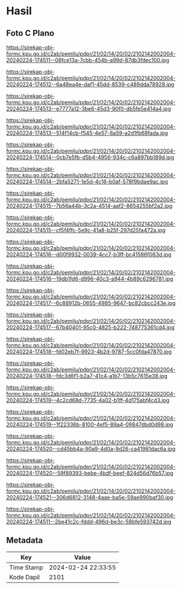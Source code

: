 # Hasil

## Foto C Plano

https://sirekap-obj-formc.kpu.go.id/c2ab/pemilu/pdpr/21/02/14/20/02/2102142002004-20240224-174511--06fce13a-7cbb-454b-a99d-87db3fdec100.jpg

https://sirekap-obj-formc.kpu.go.id/c2ab/pemilu/pdpr/21/02/14/20/02/2102142002004-20240224-174512--6a48ea4e-daf1-45dd-8539-c489dda78928.jpg

https://sirekap-obj-formc.kpu.go.id/c2ab/pemilu/pdpr/21/02/14/20/02/2102142002004-20240224-174513--e7777a12-3be6-45d3-90f0-db5fe5e414a4.jpg

https://sirekap-obj-formc.kpu.go.id/c2ab/pemilu/pdpr/21/02/14/20/02/2102142002004-20240224-174513--514f14cb-f545-4e57-8a59-a2d1fb68fada.jpg

https://sirekap-obj-formc.kpu.go.id/c2ab/pemilu/pdpr/21/02/14/20/02/2102142002004-20240224-174514--0cb7e5fb-d5b4-4956-934c-c6a897bb189d.jpg

https://sirekap-obj-formc.kpu.go.id/c2ab/pemilu/pdpr/21/02/14/20/02/2102142002004-20240224-174514--2bfa5271-1e5d-4c16-b0af-578f9bdae9ac.jpg

https://sirekap-obj-formc.kpu.go.id/c2ab/pemilu/pdpr/21/02/14/20/02/2102142002004-20240224-174515--7b56a44b-3c2a-4514-aaf2-8654255bf2a2.jpg

https://sirekap-obj-formc.kpu.go.id/c2ab/pemilu/pdpr/21/02/14/20/02/2102142002004-20240224-174515--cf5f4ffc-5e9c-41a8-b25f-297d25fa472a.jpg

https://sirekap-obj-formc.kpu.go.id/c2ab/pemilu/pdpr/21/02/14/20/02/2102142002004-20240224-174516--d00f9932-0039-4cc7-b3ff-bc41586f083d.jpg

https://sirekap-obj-formc.kpu.go.id/c2ab/pemilu/pdpr/21/02/14/20/02/2102142002004-20240224-174516--19db1fd6-d996-40c3-a944-4b89c6296781.jpg

https://sirekap-obj-formc.kpu.go.id/c2ab/pemilu/pdpr/21/02/14/20/02/2102142002004-20240224-174517--6c88912b-0655-4985-9647-bc82cbcc243e.jpg

https://sirekap-obj-formc.kpu.go.id/c2ab/pemilu/pdpr/21/02/14/20/02/2102142002004-20240224-174517--67b40401-95c0-4825-b222-748775361cd4.jpg

https://sirekap-obj-formc.kpu.go.id/c2ab/pemilu/pdpr/21/02/14/20/02/2102142002004-20240224-174518--fd02eb7f-9923-4b2d-9787-5cc0fda47870.jpg

https://sirekap-obj-formc.kpu.go.id/c2ab/pemilu/pdpr/21/02/14/20/02/2102142002004-20240224-174518--fdc3d6f1-b2a7-41c4-a1b7-13b5c7615e38.jpg

https://sirekap-obj-formc.kpu.go.id/c2ab/pemilu/pdpr/21/02/14/20/02/2102142002004-20240224-174519--4c2cd68d-7735-4a02-b1ff-4d175abf4cd3.jpg

https://sirekap-obj-formc.kpu.go.id/c2ab/pemilu/pdpr/21/02/14/20/02/2102142002004-20240224-174519--1f22336b-8100-4ef5-89a4-09847dbd0d98.jpg

https://sirekap-obj-formc.kpu.go.id/c2ab/pemilu/pdpr/21/02/14/20/02/2102142002004-20240224-174520--cd45bb4a-90a9-4d0a-9d26-ca41981dac6a.jpg

https://sirekap-obj-formc.kpu.go.id/c2ab/pemilu/pdpr/21/02/14/20/02/2102142002004-20240224-174520--59f89393-bebe-4bdf-beef-824d56d76b57.jpg

https://sirekap-obj-formc.kpu.go.id/c2ab/pemilu/pdpr/21/02/14/20/02/2102142002004-20240224-174521--306d6812-3148-4aae-ba5e-59ae990baf30.jpg

https://sirekap-obj-formc.kpu.go.id/c2ab/pemilu/pdpr/21/02/14/20/02/2102142002004-20240224-174511--2be41c2c-fddd-496d-be3c-58bfe593742d.jpg


## Metadata

| Key        | Value               |
| ---------- | ------------------- |
| Time Stamp | 2024-02-24 22:33:55 |
| Kode Dapil | 2101                |



